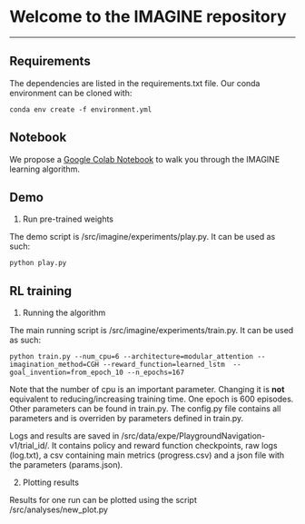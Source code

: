 # Welcome to the IMAGINE repository

-----------------

## Requirements

The dependencies are listed in the requirements.txt file. Our conda environment can be cloned with:
```
conda env create -f environment.yml
```

## Notebook


We propose a [Google Colab Notebook](https://colab.research.google.com/drive/1G9LmvhbvR40XJ-cysgP6zynBnq_fHY63#scrollTo=HmGFArOeXvps) to walk you through the IMAGINE learning algorithm. 


## Demo

1. Run pre-trained weights

The demo script is /src/imagine/experiments/play.py. It can be used as such:

```python play.py```

## RL training


1. Running the algorithm

The main running script is /src/imagine/experiments/train.py. It can be used as such:

```
python train.py --num_cpu=6 --architecture=modular_attention --imagination_method=CGH --reward_function=learned_lstm  --goal_invention=from_epoch_10 --n_epochs=167
```

Note that the number of cpu is an important parameter. Changing it is **not** equivalent to reducing/increasing training time. One epoch is 600 episodes. Other parameters can be
 found in train.py. The config.py file contains all parameters and is overriden by parameters defined in train.py.
 
 Logs and results are saved in /src/data/expe/PlaygroundNavigation-v1/trial_id/. It contains policy and reward function checkpoints, raw logs (log.txt), a csv containing main metrics (progress.csv) and a json file with the parameters (params.json).
 
 2. Plotting results
 
 Results for one run can be plotted using the script /src/analyses/new_plot.py
